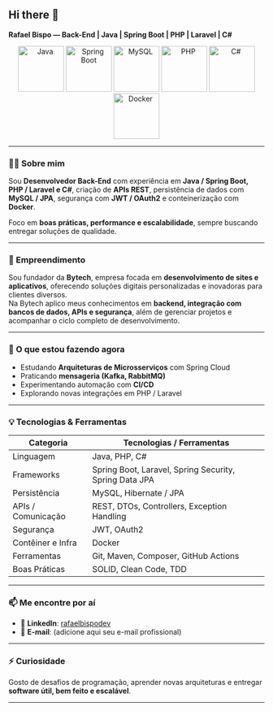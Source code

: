 ## Hi there 👋  
**Rafael Bispo — Back-End | Java | Spring Boot | PHP | Laravel | C#**  

<p align="center">
  <img src="https://cdn.jsdelivr.net/gh/devicons/devicon/icons/java/java-original.svg" width="90" height="90" alt="Java" />
  <img src="https://cdn.jsdelivr.net/gh/devicons/devicon/icons/spring/spring-original.svg" width="90" height="90" alt="Spring Boot" />
  <img src="https://cdn.jsdelivr.net/gh/devicons/devicon/icons/mysql/mysql-original.svg" width="90" height="90" alt="MySQL" />
  <img src="https://cdn.jsdelivr.net/gh/devicons/devicon/icons/php/php-original.svg" width="90" height="90" alt="PHP" />
  <img src="https://cdn.jsdelivr.net/gh/devicons/devicon/icons/csharp/csharp-original.svg" width="90" height="90" alt="C#" />
  <img src="https://cdn.jsdelivr.net/gh/devicons/devicon/icons/docker/docker-original.svg" width="90" height="90" alt="Docker" />
</p>

---

### 👨‍💻 Sobre mim

Sou **Desenvolvedor Back-End** com experiência em **Java / Spring Boot, PHP / Laravel e C#**, criação de **APIs REST**, persistência de dados com **MySQL / JPA**, segurança com **JWT / OAuth2** e conteinerização com **Docker**.  

Foco em **boas práticas, performance e escalabilidade**, sempre buscando entregar soluções de qualidade.

---

### 💼 Empreendimento

Sou fundador da **Bytech**, empresa focada em **desenvolvimento de sites e aplicativos**, oferecendo soluções digitais personalizadas e inovadoras para clientes diversos.  
Na Bytech aplico meus conhecimentos em **backend, integração com bancos de dados, APIs e segurança**, além de gerenciar projetos e acompanhar o ciclo completo de desenvolvimento.

---

### 🚀 O que estou fazendo agora

- Estudando **Arquiteturas de Microsserviços** com Spring Cloud  
- Praticando **mensageria (Kafka, RabbitMQ)**  
- Experimentando automação com **CI/CD**  
- Explorando novas integrações em PHP / Laravel  

---

### 💡 Tecnologias & Ferramentas

| Categoria         | Tecnologias / Ferramentas |
|------------------|-----------------------------|
| Linguagem         | Java, PHP, C#               |
| Frameworks        | Spring Boot, Laravel, Spring Security, Spring Data JPA |
| Persistência       | MySQL, Hibernate / JPA      |
| APIs / Comunicação | REST, DTOs, Controllers, Exception Handling |
| Segurança          | JWT, OAuth2                |
| Contêiner e Infra  | Docker                     |
| Ferramentas        | Git, Maven, Composer, GitHub Actions |
| Boas Práticas      | SOLID, Clean Code, TDD     |

---

### 📫 Me encontre por aí

- 💼 **LinkedIn**: [rafaelbispodev](https://www.linkedin.com/in/rafaelbispodev)  
- 📧 **E-mail**: (adicione aqui seu e-mail profissional)  

---

### ⚡ Curiosidade  

Gosto de desafios de programação, aprender novas arquiteturas e entregar **software útil, bem feito e escalável**.  

---
